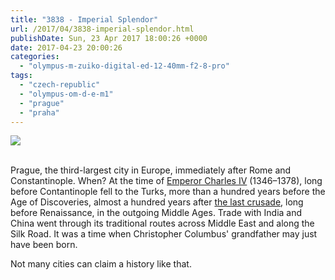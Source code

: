 ```yaml
---
title: "3838 - Imperial Splendor"
url: /2017/04/3838-imperial-splendor.html
publishDate: Sun, 23 Apr 2017 18:00:26 +0000
date: 2017-04-23 20:00:26
categories: 
  - "olympus-m-zuiko-digital-ed-12-40mm-f2-8-pro"
tags: 
  - "czech-republic"
  - "olympus-om-d-e-m1"
  - "prague"
  - "praha"
---
```

<div class="container">
<div class="center"><a target="_blank" href="https://d25zfm9zpd7gm5.cloudfront.net/1200x1200/2016/20161023_153129_lr.jpg"><img class="webfeedsFeaturedVisual" src="https://d25zfm9zpd7gm5.cloudfront.net/0600x0600/2016/20161023_153129_lr.jpg" /></a></div>
</div>
<br />

Prague, the third-largest city in Europe, immediately after Rome and Constantinople. When? At the time of <a href="https://en.wikipedia.org/wiki/Charles_IV,_Holy_Roman_Emperor" target="_blank">Emperor Charles IV</a> (1346–1378), long before Contantinople fell to the Turks, more than a hundred years before the Age of Discoveries, almost a hundred years after <a href="https://en.wikipedia.org/wiki/Ninth_Crusade" target="_blank">the last crusade</a>, long before Renaissance, in the outgoing Middle Ages. Trade with India and China went through its traditional routes across Middle East and along the Silk Road. It was a time when Christopher Columbus' grandfather may just have been born.

Not many cities can claim a history like that.
